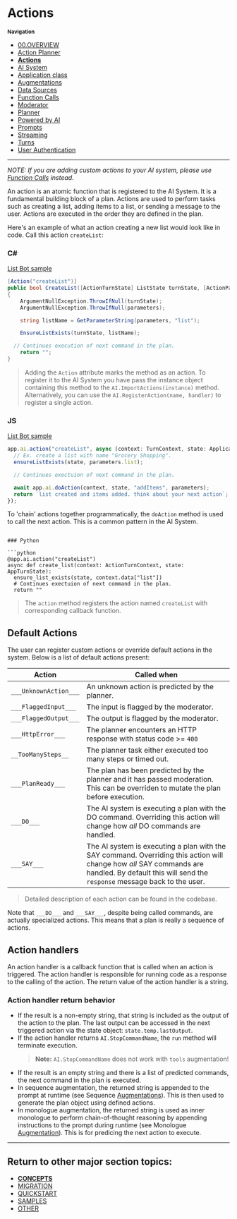 # Actions

<small>**Navigation**</small>

- [00.OVERVIEW](./README.md)
- [Action Planner](./ACTION-PLANNER.md)
- [**Actions**](./ACTIONS.md)
- [AI System](./AI-SYSTEM.md)
- [Application class](./APPLICATION.md)
- [Augmentations](./AUGMENTATIONS.md)
- [Data Sources](./DATA-SOURCES.md)
- [Function Calls](./FUNCTION-CALLS.md)
- [Moderator](./MODERATOR.md)
- [Planner](./PLANNER.md)
- [Powered by AI](./POWERED-BY-AI.md)
- [Prompts](./PROMPTS.md)
- [Streaming](./STREAMING.md)
- [Turns](./TURNS.md)
- [User Authentication](./USER-AUTH.md)

---

*NOTE: If you are adding custom actions to your AI system, please use [Function Calls](./FUNCTION-CALLS.md) instead.* 

An action is an atomic function that is registered to the AI System. It is a fundamental building block of a plan. Actions are used to perform tasks such as creating a list, adding items to a list, or sending a message to the user. Actions are executed in the order they are defined in the plan.

Here's an example of what an action creating a new list would look like in code. Call this action `createList`:

### C#

[List Bot sample](https://github.com/microsoft/teams-ai/blob/a20f8715d3fe81e11c330853e3930e22abe298af/dotnet/samples/04.ai.d.chainedActions.listBot/ListBotActions.cs#L15)

```C#
[Action("createList")]
public bool CreateList([ActionTurnState] ListState turnState, [ActionParameters] Dictionary<string, object> parameters)
{
    ArgumentNullException.ThrowIfNull(turnState);
    ArgumentNullException.ThrowIfNull(parameters);

    string listName = GetParameterString(parameters, "list");

    EnsureListExists(turnState, listName);

  // Continues execution of next command in the plan.
    return "";
}
```

> Adding the `Action` attribute marks the method as an action. To register it to the AI System you have pass the instance object containing this method to the `AI.ImportActions(instance)` method. Alternatively, you can use the `AI.RegisterAction(name, handler)` to register a single action.

### JS

[List Bot sample](https://github.com/microsoft/teams-ai/blob/0fca2ed09d327ecdc682f2b15eb342a552733f5e/js/samples/04.ai.d.chainedActions.listBot/src/index.ts#L153)

```typescript
app.ai.action("createList", async (context: TurnContext, state: ApplicationTurnState, parameters: ListAndItems) => {
  // Ex. create a list with name "Grocery Shopping".
  ensureListExists(state, parameters.list);

  // Continues exectuion of next command in the plan.

  await app.ai.doAction(context, state, "addItems", parameters);
  return `list created and items added. think about your next action`;
});
```

To 'chain' actions together programmatically, the `doAction` method is used to call the next action. This is a common pattern in the AI System.

````

### Python

```python
@app.ai.action("createList")
async def create_list(context: ActionTurnContext, state: AppTurnState):
  ensure_list_exists(state, context.data["list"])
  # Continues exectuion of next command in the plan.
  return ""
````

> The `action` method registers the action named `createList` with corresponding callback function.

## Default Actions

The user can register custom actions or override default actions in the system. Below is a list of default actions present:

| Action                | Called when                                                                                                                                                                                       |
| --------------------- | ------------------------------------------------------------------------------------------------------------------------------------------------------------------------------------------------- |
| `___UnknownAction___` | An unknown action is predicted by the planner.                                                                                                                                                    |
| `___FlaggedInput___`  | The input is flagged by the moderator.                                                                                                                                                            |
| `___FlaggedOutput___` | The output is flagged by the moderator.                                                                                                                                                           |
| `___HttpError___`     | The planner encounters an HTTP response with status code >= `400`                                                                                                                                 |
| `__TooManySteps__`    | The planner task either executed too many steps or timed out.                                                                                                                                     |
| `___PlanReady___`     | The plan has been predicted by the planner and it has passed moderation. This can be overriden to mutate the plan before execution.                                                               |
| `___DO___`            | The AI system is executing a plan with the DO command. Overriding this action will change how _all_ DO commands are handled.                                                                      |
| `___SAY___`           | The AI system is executing a plan with the SAY command. Overriding this action will change how _all_ SAY commands are handled. By default this will send the `response` message back to the user. |

> Detailed description of each action can be found in the codebase.

Note that `___DO___` and `___SAY___`, despite being called commands, are actually specialized actions. This means that a plan is really a sequence of actions.

## Action handlers

An action handler is a callback function that is called when an action is triggered. The action handler is responsible for running code as a response to the calling of the action. The return value of the action handler is a string.

### Action handler return behavior

- If the result is a non-empty string, that string is included as the output of the action to the plan. The last output can be accessed in the next triggered action via the state object: `state.temp.lastOutput`.
- If the action handler returns `AI.StopCommandName`, the `run` method will terminate execution.
  > **Note:** `AI.StopCommandName` does not work with `tools` augmentation!
- If the result is an empty string and there is a list of predicted commands, the next command in the plan is executed.
- In sequence augmentation, the returned string is appended to the prompt at runtime (see Sequence [Augmentations](./AUGMENTATIONS.md)). This is then used to generate the plan object using defined actions.
- In monologue augmentation, the returned string is used as inner monologue to perform chain-of-thought reasoning by appending instructions to the prompt during runtime (see Monologue [Augmentation](./AUGMENTATIONS.md)). This is for predicing the next action to execute.

---

## Return to other major section topics:

- [**CONCEPTS**](../CONCEPTS/README.md)
- [MIGRATION](../MIGRATION/README.md)
- [QUICKSTART](../QUICKSTART.md)
- [SAMPLES](../SAMPLES.md)
- [OTHER](../OTHER/README.md)
